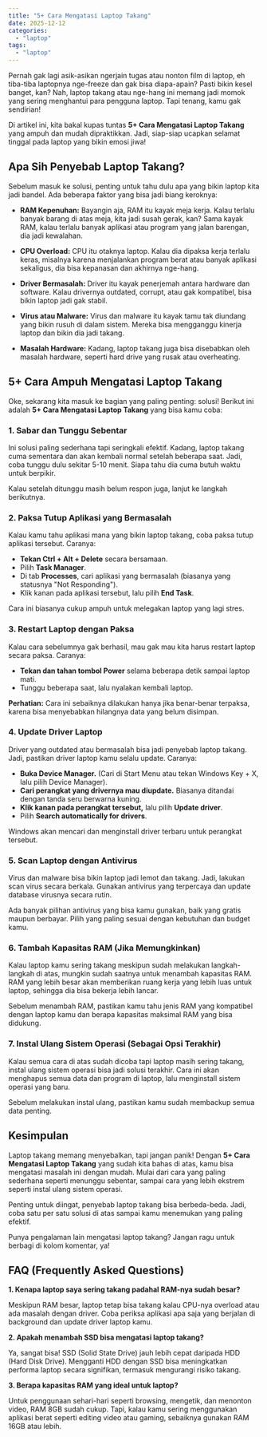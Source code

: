 ```yaml
---
title: "5+ Cara Mengatasi Laptop Takang"
date: 2025-12-12
categories: 
  - "laptop"
tags: 
  - "laptop"
---
```


Pernah gak lagi asik-asikan ngerjain tugas atau nonton film di laptop, eh tiba-tiba laptopnya nge-freeze dan gak bisa diapa-apain? Pasti bikin kesel banget, kan? Nah, laptop takang atau nge-hang ini memang jadi momok yang sering menghantui para pengguna laptop. Tapi tenang, kamu gak sendirian!

Di artikel ini, kita bakal kupas tuntas **5+ Cara Mengatasi Laptop Takang** yang ampuh dan mudah dipraktikkan. Jadi, siap-siap ucapkan selamat tinggal pada laptop yang bikin emosi jiwa!

## Apa Sih Penyebab Laptop Takang?

Sebelum masuk ke solusi, penting untuk tahu dulu apa yang bikin laptop kita jadi bandel. Ada beberapa faktor yang bisa jadi biang keroknya:

- **RAM Kepenuhan:** Bayangin aja, RAM itu kayak meja kerja. Kalau terlalu banyak barang di atas meja, kita jadi susah gerak, kan? Sama kayak RAM, kalau terlalu banyak aplikasi atau program yang jalan barengan, dia jadi kewalahan.
    
- **CPU Overload:** CPU itu otaknya laptop. Kalau dia dipaksa kerja terlalu keras, misalnya karena menjalankan program berat atau banyak aplikasi sekaligus, dia bisa kepanasan dan akhirnya nge-hang.
    
- **Driver Bermasalah:** Driver itu kayak penerjemah antara hardware dan software. Kalau drivernya outdated, corrupt, atau gak kompatibel, bisa bikin laptop jadi gak stabil.
    
- **Virus atau Malware:** Virus dan malware itu kayak tamu tak diundang yang bikin rusuh di dalam sistem. Mereka bisa mengganggu kinerja laptop dan bikin dia jadi takang.
    
- **Masalah Hardware:** Kadang, laptop takang juga bisa disebabkan oleh masalah hardware, seperti hard drive yang rusak atau overheating.
    

## 5+ Cara Ampuh Mengatasi Laptop Takang

Oke, sekarang kita masuk ke bagian yang paling penting: solusi! Berikut ini adalah **5+ Cara Mengatasi Laptop Takang** yang bisa kamu coba:

### 1\. Sabar dan Tunggu Sebentar

Ini solusi paling sederhana tapi seringkali efektif. Kadang, laptop takang cuma sementara dan akan kembali normal setelah beberapa saat. Jadi, coba tunggu dulu sekitar 5-10 menit. Siapa tahu dia cuma butuh waktu untuk berpikir.

Kalau setelah ditunggu masih belum respon juga, lanjut ke langkah berikutnya.

### 2\. Paksa Tutup Aplikasi yang Bermasalah

Kalau kamu tahu aplikasi mana yang bikin laptop takang, coba paksa tutup aplikasi tersebut. Caranya:

- **Tekan Ctrl + Alt + Delete** secara bersamaan.
- Pilih **Task Manager**.
- Di tab **Processes**, cari aplikasi yang bermasalah (biasanya yang statusnya "Not Responding").
- Klik kanan pada aplikasi tersebut, lalu pilih **End Task**.

Cara ini biasanya cukup ampuh untuk melegakan laptop yang lagi stres.

### 3\. Restart Laptop dengan Paksa

Kalau cara sebelumnya gak berhasil, mau gak mau kita harus restart laptop secara paksa. Caranya:

- **Tekan dan tahan tombol Power** selama beberapa detik sampai laptop mati.
- Tunggu beberapa saat, lalu nyalakan kembali laptop.

**Perhatian:** Cara ini sebaiknya dilakukan hanya jika benar-benar terpaksa, karena bisa menyebabkan hilangnya data yang belum disimpan.

### 4\. Update Driver Laptop

Driver yang outdated atau bermasalah bisa jadi penyebab laptop takang. Jadi, pastikan driver laptop kamu selalu update. Caranya:

- **Buka Device Manager.** (Cari di Start Menu atau tekan Windows Key + X, lalu pilih Device Manager).
- **Cari perangkat yang drivernya mau diupdate.** Biasanya ditandai dengan tanda seru berwarna kuning.
- **Klik kanan pada perangkat tersebut,** lalu pilih **Update driver**.
- Pilih **Search automatically for drivers**.

Windows akan mencari dan menginstall driver terbaru untuk perangkat tersebut.

### 5\. Scan Laptop dengan Antivirus

Virus dan malware bisa bikin laptop jadi lemot dan takang. Jadi, lakukan scan virus secara berkala. Gunakan antivirus yang terpercaya dan update database virusnya secara rutin.

Ada banyak pilihan antivirus yang bisa kamu gunakan, baik yang gratis maupun berbayar. Pilih yang paling sesuai dengan kebutuhan dan budget kamu.

### 6\. Tambah Kapasitas RAM (Jika Memungkinkan)

Kalau laptop kamu sering takang meskipun sudah melakukan langkah-langkah di atas, mungkin sudah saatnya untuk menambah kapasitas RAM. RAM yang lebih besar akan memberikan ruang kerja yang lebih luas untuk laptop, sehingga dia bisa bekerja lebih lancar.

Sebelum menambah RAM, pastikan kamu tahu jenis RAM yang kompatibel dengan laptop kamu dan berapa kapasitas maksimal RAM yang bisa didukung.

### 7\. Instal Ulang Sistem Operasi (Sebagai Opsi Terakhir)

Kalau semua cara di atas sudah dicoba tapi laptop masih sering takang, instal ulang sistem operasi bisa jadi solusi terakhir. Cara ini akan menghapus semua data dan program di laptop, lalu menginstall sistem operasi yang baru.

Sebelum melakukan instal ulang, pastikan kamu sudah membackup semua data penting.

## Kesimpulan

Laptop takang memang menyebalkan, tapi jangan panik! Dengan **5+ Cara Mengatasi Laptop Takang** yang sudah kita bahas di atas, kamu bisa mengatasi masalah ini dengan mudah. Mulai dari cara yang paling sederhana seperti menunggu sebentar, sampai cara yang lebih ekstrem seperti instal ulang sistem operasi.

Penting untuk diingat, penyebab laptop takang bisa berbeda-beda. Jadi, coba satu per satu solusi di atas sampai kamu menemukan yang paling efektif.

Punya pengalaman lain mengatasi laptop takang? Jangan ragu untuk berbagi di kolom komentar, ya!

## FAQ (Frequently Asked Questions)

**1\. Kenapa laptop saya sering takang padahal RAM-nya sudah besar?**

Meskipun RAM besar, laptop tetap bisa takang kalau CPU-nya overload atau ada masalah dengan driver. Coba periksa aplikasi apa saja yang berjalan di background dan update driver laptop kamu.

**2\. Apakah menambah SSD bisa mengatasi laptop takang?**

Ya, sangat bisa! SSD (Solid State Drive) jauh lebih cepat daripada HDD (Hard Disk Drive). Mengganti HDD dengan SSD bisa meningkatkan performa laptop secara signifikan, termasuk mengurangi risiko takang.

**3\. Berapa kapasitas RAM yang ideal untuk laptop?**

Untuk penggunaan sehari-hari seperti browsing, mengetik, dan menonton video, RAM 8GB sudah cukup. Tapi, kalau kamu sering menggunakan aplikasi berat seperti editing video atau gaming, sebaiknya gunakan RAM 16GB atau lebih.
